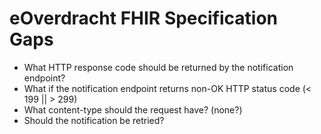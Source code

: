 # eOverdracht FHIR Specification Gaps

* What HTTP response code should be returned by the notification endpoint?
* What if the notification endpoint returns non-OK HTTP status code (< 199 || > 299)
* What content-type should the request have? (none?)
* Should the notification be retried?